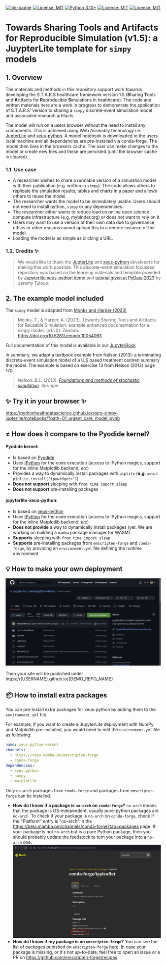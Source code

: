 [![lite-badge](https://jupyterlite.rtfd.io/en/latest/_static/badge.svg)](https://pythonhealthdatascience.github.io/stars-simpy-jupterlite/notebooks/?path=01_urgent_care_model.ipynb)
[![License: MIT](https://img.shields.io/badge/License-MIT-yellow.svg)](https://opensource.org/licenses/MIT)
[![Python 3.10+](https://img.shields.io/badge/python-3.10+-blue.svg)](https://www.python.org/downloads/release/python-3100/)
[![License: MIT](https://img.shields.io/badge/ORCID-0000--0001--5274--5037-brightgreen)](https://orcid.org/0000-0001-5274-5037)
[![License: MIT](https://img.shields.io/badge/ORCID-0000--0003--2631--4481-brightgreen)](https://orcid.org/0000-0003-2631-4481)

#  Towards Sharing Tools and Artifacts for **Reproducible** Simulation **(v1.5)**: a JuypterLite template for `simpy` models

## 1. Overview

The materials and methods in this repository support work towards developing the S.T.A.R.S healthcare framework version 1.5 (**S**haring **T**ools and **A**rtifacts for **R**eproducible **S**imulations in healthcare).  The code and written materials here are a work in progress to demonstrate the application of S.T.A.R.S' version to sharing a `simpy` discrete-event simuilation model and associated research artifacts. 

The model will run on a users browser without the need to install any components.  This is achieved using Web Assembly technology i.e. [JupterLite](https://github.com/jupyterlite/jupyterlite) and [xeus-python](https://github.com/jupyter-xeus/xeus-python).  A model notebook is downloaded to the users local machine and all dependencies are pre-installed via conda-forge. The model then lives in the browsers cache. The user can make changes to the model or create new files and these are persisted (until the browser cache is cleared).  

### 1.1. Use case

* A researcher wishes to share a runnable version of a simulation model with their publication (e.g. written in `simpy`).  The code allows others to replicate the simulation results, tables and charts in a paper and allows others to reuse the model.
* The researcher wants the model to be immediately usable. Users should not need to install python, `simpy` or any dependencies.
* The researcher either wants to reduce load on online open science compute infrastructure (e.g. mybinder.org) or does not want to rely on it. 
* Users may want to use a version of their own data due to governance, ethics or other reasons cannot upload this to a remote instance of the model.
* Loading the model is as simple as clicking a URL.

### 1.2. Credits ✨

> We would like to thank the [JupterLite](https://github.com/jupyterlite/jupyterlite) and [xeus-python](https://github.com/jupyter-xeus/xeus-python) developers for making this work possible. This discrete-event simulation focussed repository was based on the learning materials and template provided by [Jupyterlite xeus-python demo](https://github.com/jupyterlite/xeus-python-demo) and [tutorial given at PyData 2023](https://www.youtube.com/watch?v=WXRslU9D3bo) by Jeremy Tuloup.

## 2. The example model included

The `simpy` model is adapted from [Monks and Harper (2023)](https://github.com/pythonhealthdatascience/stars-simpy-example-docs)

> Monks, T., & Harper, A. (2023). Towards Sharing Tools and Artifacts for Reusable Simulation: example enhanced documentation for a simpy model. (v1.1.0). Zenodo. https://doi.org/10.5281/zenodo.10054063

Full documentation of this model is available in our [JupyterBook](https://pythonhealthdatascience.github.io/stars-simpy-example-docs)

In summary, we adapt a textbook example from Nelson (2013): a terminating discrete-event simulation model of a U.S based treatment centren summary the model. The example is based on exercise 13 from Nelson (2013) page 170.

> *Nelson. B.L. (2013). [Foundations and methods of stochastic simulation](https://www.amazon.co.uk/Foundations-Methods-Stochastic-Simulation-International/dp/1461461596/ref=sr_1_1?dchild=1&keywords=foundations+and+methods+of+stochastic+simulation&qid=1617050801&sr=8-1). Springer.*

## ✨ Try it in your browser ✨

https://pythonhealthdatascience.github.io/stars-simpy-jupterlite/notebooks/?path=01_urgent_care_model.ipynb

## ≠ How does it compare to the Pyodide kernel?

#### Pyodide kernel:

- Is based on [Pyodide](https://github.com/pyodide/pyodide)
- Uses [IPython](https://github.com/ipython/ipython) for the code execution (access to IPython magics, support for the inline Matplotlib backend, *etc*)
- Provides a way to dynamically install packages with ``piplite`` (**e.g.** ``await piplite.install("ipywidgets")``)
- **Does not support** sleeping with ``from time import sleep``
- **Does not support** pre-installing packages

#### jupyterlite-xeus-python:

- Is based on [xeus-python](https://github.com/jupyter-xeus/xeus-python)
- Uses [IPython](https://github.com/ipython/ipython) for the code execution (access to IPython magics, support for the inline Matplotlib backend, *etc*)
- **Does not provide** a way to dynamically install packages (yet. We are working on building a ``mamba`` package manager for WASM)
- **Supports** sleeping with ``from time import sleep``
- **Supports** pre-installing packages from ``emscripten-forge`` and ``conda-forge``, by providing an ``environment.yml`` file defining the runtime environment

## 💡 How to make your own deployment

![Deploy your own](deploy.gif)

Then your site will be published under https://{USERNAME}.github.io/{DEMO_REPO_NAME}

## 📦 How to install extra packages

You can pre-install extra packages for xeus-python by adding them to the ``environment.yml`` file.

For example, if you want to create a JupyterLite deployment with NumPy and Matplotlib pre-installed, you would need to edit the ``environment.yml`` file as following:

```yml
name: xeus-python-kernel
channels:
  - https://repo.mamba.pm/emscripten-forge
  - conda-forge
dependencies:
  - xeus-python
  - numpy
  - matplotlib
```

Only ``no-arch`` packages from ``conda-forge`` and packages from ``emscripten-forge`` can be installed.
- **How do I know if a package is ``no-arch`` on ``conda-forge``?** ``no-arch`` means that the package is OS-independent, usually pure-python packages are ``no-arch``. To check if your package is ``no-arch`` on ``conda-forge``, check if the "Platform" entry is "no-arch" in the https://beta.mamba.pm/channels/conda-forge?tab=packages page. If your package is not ``no-arch`` but is a pure Python package, then you should probably update the feedstock to turn your package into a ``no-arch`` one.
![](noarch.png)
- **How do I know if my package is on ``emscripten-forge``?** You can see the list of packages pubished on ``emscripten-forge`` [here](https://beta.mamba.pm/channels/emscripten-forge?tab=packages). In case your package is missing, or it's not up-to-date, feel free to open an issue or a PR on https://github.com/emscripten-forge/recipes.
